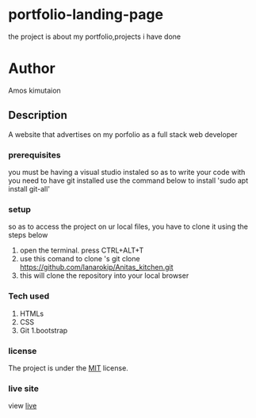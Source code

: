 # portfolio-landing-page
the project is about my portfolio,projects i have done 
# Author
Amos kimutaion 
## Description
A website that advertises on my porfolio as a full stack web developer
### prerequisites
you must be having a visual studio instaled so as to write your code with
you need to have git installed
use the command below to install
'sudo apt install git-all'
### setup
so as to access the project on ur local files, you have to clone it using the steps below
1. open the terminal. press CTRL+ALT+T
2. use this comand to clone 's git clone https://github.com/lanarokip/Anitas_kitchen.git
3. this will clone the repository  into your local browser
### Tech used
1. HTMLs
1. CSS
1. Git
1.bootstrap

### license
The project is under the  [MIT](license) license.

### live site 
view [live]( https://lanarokip.github.io/Anitas_kitchen/)
